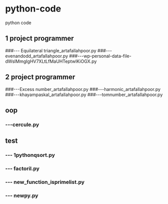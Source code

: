 # python-code
python code
## 1 project programmer 
###--- Equilateral triangle_artafallahpoor.py
###---evenandodd_artafallahpoor.py
###---wp-personal-data-file-dWsIMmgIgHV7XLtLfMaUHTeptwIKiOGX.py
## 2 project programmer
###---Excess number_artafallahpoor.py
###---harmonic_artafallahpoor.py
###---khayampaskal_artafallahpoor.py
###---tomnumber_artafallahpoor.py
## oop 
### ---cercule.py
## test
### --- 1pythonqsort.py
### --- factoril.py
### --- new_function_isprimelist.py
### --- newpy.py
